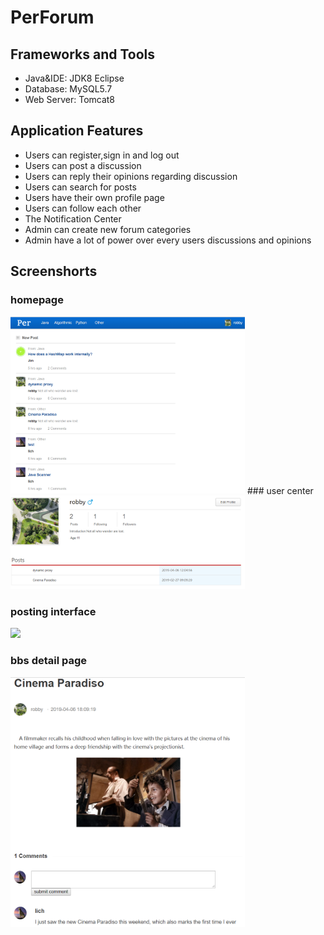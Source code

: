 # PerForum

## Frameworks and Tools
* Java&IDE: JDK8 Eclipse
* Database: MySQL5.7
* Web Server: Tomcat8

## Application Features
* Users can register,sign in and log out
* Users can post a discussion
* Users can reply their opinions regarding discussion
* Users can search for posts
* Users have their own profile page
* Users can follow each other
* The Notification Center 
* Admin can create new forum categories
* Admin have a lot of power over every users discussions and opinions
 
## Screenshorts
### homepage  

<img src="https://raw.githubusercontent.com/re0711/web1/master/images/index.PNG" width="375px">
### user center  
   
<img src="https://raw.githubusercontent.com/re0711/web1/master/images/center.PNG" width="375px">

### posting interface   
   
<img src="https://raw.githubusercontent.com/re0711/web1/master/images/pun.PNG" width="375px">

### bbs detail page 
 
<img src="https://raw.githubusercontent.com/re0711/web1/master/images/bbsDetail.PNG" width="375px">
